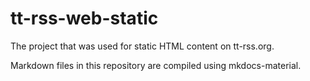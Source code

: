 # tt-rss-web-static

The project that was used for static HTML content on tt-rss.org.

Markdown files in this repository are compiled using mkdocs-material.
